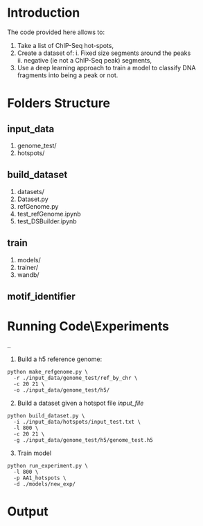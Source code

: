 # Introduction

The code provided here allows to:
1. Take a list of ChIP-Seq hot-spots, 
2. Create a dataset of:
   i.  Fixed size segments around the peaks  
   ii. negative (ie not a ChIP-Seq peak) segments, 
3. Use a deep learning approach to train a model to classify DNA fragments into being a peak or not.  

# Folders Structure

## **input_data**
1. genome_test/
2. hotspots/
## **build_dataset**
1. datasets/
2. Dataset.py
3. refGenome.py
4. test_refGenome.ipynb
5. test_DSBuilder.ipynb
## **train**
1. models/
2. trainer/
3. wandb/
## **motif_identifier** 

# Running Code\Experiments
..
1. Build a h5 reference genome:
```
python make_refgenome.py \ 
  -r ./input_data/genome_test/ref_by_chr \
  -c 20 21 \ 
  -o ./input_data/genome_test/h5/

```
2. Build a dataset given a hotspot file *input_file*
```
python build_dataset.py \
  -i ./input_data/hotspots/input_test.txt \
  -l 800 \
  -c 20 21 \
  -g ./input_data/genome_test/h5/genome_test.h5
```
3. Train model
```
python run_experiment.py \
  -l 800 \
  -p AA1_hotspots \
  -d ./models/new_exp/
```

# Output






